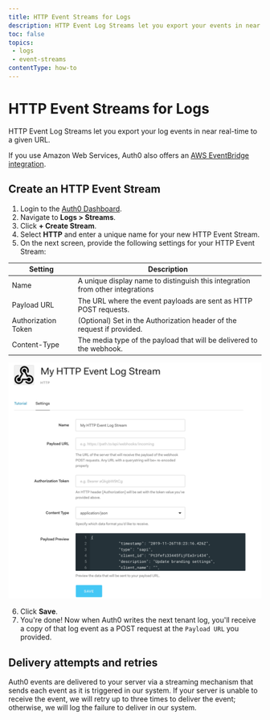 ```yaml
---
title: HTTP Event Streams for Logs
description: HTTP Event Log Streams let you export your events in near real-time to a given URL.
toc: false
topics:
 - logs
 - event-streams
contentType: how-to
---
```


# HTTP Event Streams for Logs

HTTP Event Log Streams let you export your log events in near real-time to a given URL.

If you use Amazon Web Services, Auth0 also offers an [AWS EventBridge integration](/integrations/aws-eventbridge).

## Create an HTTP Event Stream

1. Login to the [Auth0 Dashboard](${manage_url}).
2. Navigate to **Logs > Streams**.
3. Click **+ Create Stream**.
4. Select **HTTP** and enter a unique name for your new HTTP Event Stream.
5. On the next screen, provide the following settings for your HTTP Event Stream:

| Setting | Description |
|---------|-------------|
| Name | A unique display name to distinguish this integration from other integrations |
| Payload URL | The URL where the event payloads are sent as HTTP POST requests. |
| Authorization Token | (Optional) Set in the Authorization header of the request if provided. |
| Content-Type | The media type of the payload that will be delivered to the webhook. |

![Create a new HTTP Event Log Stream](/media/articles/logs/http-event-stream.png)

6. Click **Save**.
7. You're done! Now when Auth0 writes the next tenant log, you'll receive a copy of that log event as a POST request at the `Payload URL` you provided.

## Delivery attempts and retries

Auth0 events are delivered to your server via a streaming mechanism that sends each event as it is triggered in our system. If your server is unable to receive the event, we will retry up to three times to deliver the event; otherwise, we will log the failure to deliver in our system.
